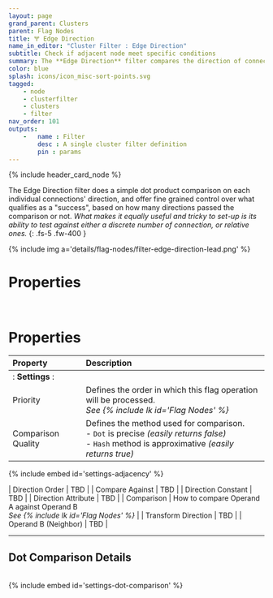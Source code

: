 ```yaml
---
layout: page
grand_parent: Clusters
parent: Flag Nodes
title: 🝖 Edge Direction
name_in_editor: "Cluster Filter : Edge Direction"
subtitle: Check if adjacent node meet specific conditions
summary: The **Edge Direction** filter compares the direction of connections using a dot product, providing precise control over how many directions meet the set conditions, allowing tests against both discrete and relative number of connections.
color: blue
splash: icons/icon_misc-sort-points.svg
tagged: 
    - node
    - clusterfilter
    - clusters
    - filter
nav_order: 101
outputs:
    -   name : Filter
        desc : A single cluster filter definition
        pin : params
---
```


{% include header_card_node %}

The Edge Direction filter does a simple dot product comparison on each individual connections' direction, and offer fine grained control over what qualifies as a "success", based on how many directions passed the comparison or not. *What makes it equally useful and tricky to set-up is its ability to test against either a discrete number of connection, or relative ones.*
{: .fs-5 .fw-400 } 

{% include img a='details/flag-nodes/filter-edge-direction-lead.png' %}

# Properties
<br>

# Properties

| Property       | Description          |
|:-------------|:------------------|
|: **Settings** :|
| Priority           | Defines the order in which this flag operation will be processed.<br>*See {% include lk id='Flag Nodes' %}* |
| Comparison Quality          | Defines the method used for comparison.<br>- `Dot` is precise *(easily returns false)*<br>- `Hash` method is approximative *(easily returns true)* |

{% include embed id='settings-adjacency' %}

| Direction Order           | TBD |
| Compare Against           | TBD |
| Direction Constant           | TBD |
| Direction Attribute           | TBD |
| Comparison           | How to compare Operand A against Operand B<br>*See {% include lk id='Flag Nodes' %}* |
| Transform Direction           | TBD |
| Operand B (Neighbor)           | TBD |

---
## Dot Comparison Details
<br>
{% include embed id='settings-dot-comparison' %}

